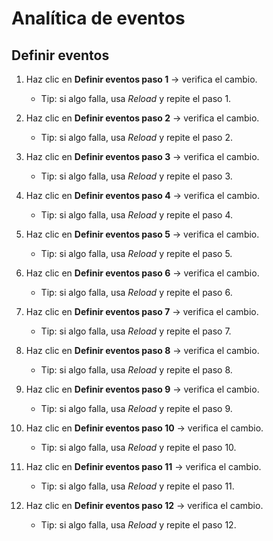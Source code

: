 # Analítica de eventos

## Definir eventos

1. Haz clic en **Definir eventos paso 1** → verifica el cambio.

    - Tip: si algo falla, usa *Reload* y repite el paso 1.

2. Haz clic en **Definir eventos paso 2** → verifica el cambio.

    - Tip: si algo falla, usa *Reload* y repite el paso 2.

3. Haz clic en **Definir eventos paso 3** → verifica el cambio.

    - Tip: si algo falla, usa *Reload* y repite el paso 3.

4. Haz clic en **Definir eventos paso 4** → verifica el cambio.

    - Tip: si algo falla, usa *Reload* y repite el paso 4.

5. Haz clic en **Definir eventos paso 5** → verifica el cambio.

    - Tip: si algo falla, usa *Reload* y repite el paso 5.

6. Haz clic en **Definir eventos paso 6** → verifica el cambio.

    - Tip: si algo falla, usa *Reload* y repite el paso 6.

7. Haz clic en **Definir eventos paso 7** → verifica el cambio.

    - Tip: si algo falla, usa *Reload* y repite el paso 7.

8. Haz clic en **Definir eventos paso 8** → verifica el cambio.

    - Tip: si algo falla, usa *Reload* y repite el paso 8.

9. Haz clic en **Definir eventos paso 9** → verifica el cambio.

    - Tip: si algo falla, usa *Reload* y repite el paso 9.

10. Haz clic en **Definir eventos paso 10** → verifica el cambio.

    - Tip: si algo falla, usa *Reload* y repite el paso 10.

11. Haz clic en **Definir eventos paso 11** → verifica el cambio.

    - Tip: si algo falla, usa *Reload* y repite el paso 11.

12. Haz clic en **Definir eventos paso 12** → verifica el cambio.

    - Tip: si algo falla, usa *Reload* y repite el paso 12.

